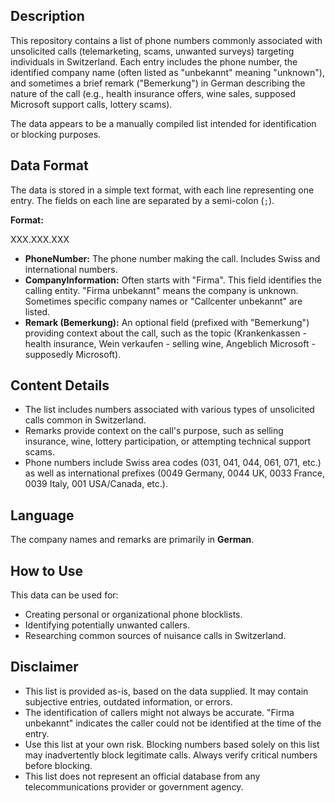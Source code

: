 ## Description

This repository contains a list of phone numbers commonly associated with unsolicited calls (telemarketing, scams, unwanted surveys) targeting individuals in Switzerland. Each entry includes the phone number, the identified company name (often listed as "unbekannt" meaning "unknown"), and sometimes a brief remark ("Bemerkung") in German describing the nature of the call (e.g., health insurance offers, wine sales, supposed Microsoft support calls, lottery scams).

The data appears to be a manually compiled list intended for identification or blocking purposes.

## Data Format

The data is stored in a simple text format, with each line representing one entry. The fields on each line are separated by a semi-colon (`;`).

**Format:**

XXX.XXX.XXX

* **PhoneNumber:** The phone number making the call. Includes Swiss and international numbers.
* **CompanyInformation:** Often starts with "Firma". This field identifies the calling entity. "Firma unbekannt" means the company is unknown. Sometimes specific company names or "Callcenter unbekannt" are listed.
* **Remark (Bemerkung):** An optional field (prefixed with "Bemerkung") providing context about the call, such as the topic (Krankenkassen - health insurance, Wein verkaufen - selling wine, Angeblich Microsoft - supposedly Microsoft).

## Content Details

* The list includes numbers associated with various types of unsolicited calls common in Switzerland.
* Remarks provide context on the call's purpose, such as selling insurance, wine, lottery participation, or attempting technical support scams.
* Phone numbers include Swiss area codes (031, 041, 044, 061, 071, etc.) as well as international prefixes (0049 Germany, 0044 UK, 0033 France, 0039 Italy, 001 USA/Canada, etc.).

## Language

The company names and remarks are primarily in **German**.

## How to Use

This data can be used for:

* Creating personal or organizational phone blocklists.
* Identifying potentially unwanted callers.
* Researching common sources of nuisance calls in Switzerland.

## Disclaimer

* This list is provided as-is, based on the data supplied. It may contain subjective entries, outdated information, or errors.
* The identification of callers might not always be accurate. "Firma unbekannt" indicates the caller could not be identified at the time of the entry.
* Use this list at your own risk. Blocking numbers based solely on this list may inadvertently block legitimate calls. Always verify critical numbers before blocking.
* This list does not represent an official database from any telecommunications provider or government agency.
